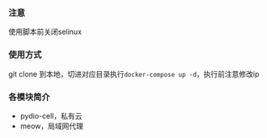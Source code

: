 ### 注意
使用脚本前关闭selinux

### 使用方式
git clone 到本地，切进对应目录执行`docker-compose up -d`，执行前注意修改ip

### 各模块简介
* pydio-cell，私有云
* meow，局域网代理
